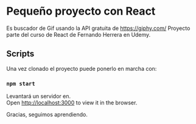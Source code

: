 # Pequeño proyecto con React

Es buscador de Gif usando la API gratuita de https://giphy.com/
Proyecto parte del curso de React de Fernando Herrera en Udemy.

##  Scripts
Una vez clonado el proyecto puede ponerlo en marcha con:

### `npm start`

Levantará un servidor en.\
Open [http://localhost:3000](http://localhost:3000) to view it in the browser.

Gracias, seguimos aprendiendo. 
